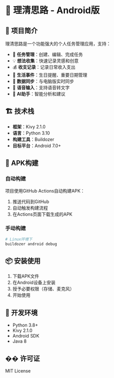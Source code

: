 # 📱 理清思路 - Android版

## 🎯 项目简介

理清思路是一个功能强大的个人任务管理应用，支持：

- 📝 **任务管理**：创建、编辑、完成任务
- 💡 **想法收集**：快速记录灵感和创意
- 💰 **收支记录**：记录日常收入支出
- 🎉 **生活事件**：生日提醒、重要日期管理
- 🔄 **数据同步**：与电脑版实时同步
- 🎤 **语音输入**：支持语音转文字
- 🤖 **AI助手**：智能分析和建议

## 🏗️ 技术栈

- **框架**：Kivy 2.1.0
- **语言**：Python 3.10
- **构建工具**：Buildozer
- **目标平台**：Android 7.0+

## 📱 APK构建

### 自动构建
项目使用GitHub Actions自动构建APK：
1. 推送代码到GitHub
2. 自动触发构建流程
3. 在Actions页面下载生成的APK

### 手动构建
```bash
# Linux环境下
buildozer android debug
```

## 📦 安装使用

1. 下载APK文件
2. 在Android设备上安装
3. 授予必要权限（存储、麦克风）
4. 开始使用

## 🔧 开发环境

- Python 3.8+
- Kivy 2.1.0
- Android SDK
- Java 8

## �� 许可证

MIT License 